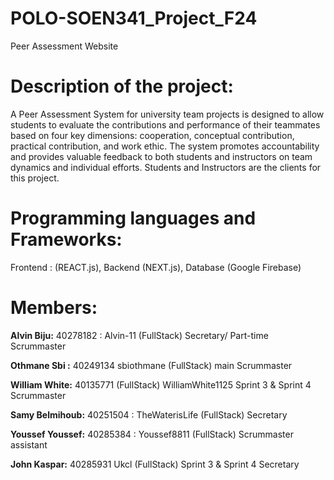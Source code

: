# POLO-SOEN341_Project_F24
Peer Assessment Website

# Description of the project:
A Peer Assessment System for university team projects is designed to allow students to evaluate the contributions and performance of their teammates based on four key dimensions: cooperation, conceptual contribution, practical contribution, and work ethic. The system promotes accountability and provides valuable feedback to both students and instructors on team dynamics and individual efforts. Students and Instructors are the clients for this project.

# Programming languages and Frameworks:
Frontend : (REACT.js),  Backend (NEXT.js), Database (Google Firebase)

# Members:

**Alvin Biju:** 40278182 : Alvin-11   (FullStack) Secretary/ Part-time Scrummaster

**Othmane Sbi :** 40249134 sbiothmane (FullStack) main Scrummaster

**William White:** 40135771  (FullStack) WilliamWhite1125 Sprint 3 & Sprint 4 Scrummaster


**Samy Belmihoub:** 40251504 : TheWaterisLife (FullStack) Secretary


**Youssef Youssef:** 40285384 : Youssef8811  (FullStack) Scrummaster assistant


**John Kaspar:** 40285931 Ukcl  (FullStack) Sprint 3 & Sprint 4 Secretary

